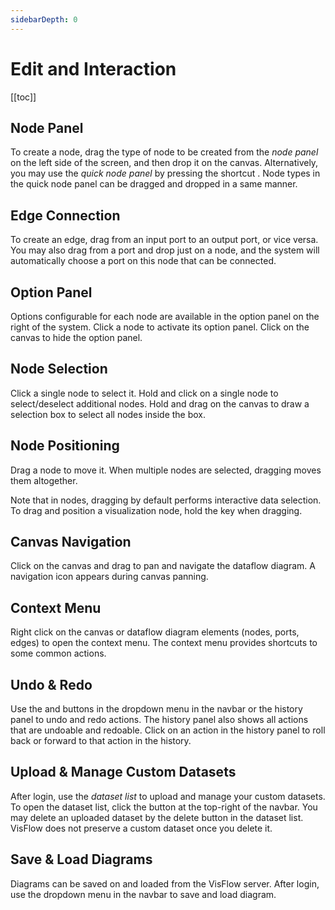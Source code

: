```yaml
---
sidebarDepth: 0
---
```


# Edit and Interaction

[[toc]]

## Node Panel
To create a node, drag the type of node to be created from the _node panel_ on the left side of the screen, and then drop it on the canvas.
Alternatively, you may use the _quick node panel_ by pressing the shortcut <shortcut-key :keys="['A']"/>.
Node types in the quick node panel can be dragged and dropped in a same manner.

## Edge Connection
To create an edge, drag from an input port to an output port, or vice versa.
You may also drag from a port and drop just on a node, and the system will automatically choose a port on this node that can be connected.

## Option Panel
Options configurable for each node are available in the option panel on the right of the system.
Click a node to activate its option panel.
Click on the canvas to hide the option panel.

## Node Selection
Click a single node to select it.
Hold <shortcut-key :keys="['shift']" :hold="['shift']"/> and click on a single node to select/deselect additional nodes.
Hold <shortcut-key :keys="['shift']" :hold="['shift']"/> and drag on the canvas to draw a selection box to select all nodes inside the box.

## Node Positioning
Drag a node to move it.
When multiple nodes are selected, dragging moves them altogether.

Note that in <page-link link="/node/visualization/" text="visualization"/> nodes, dragging by default performs interactive data selection.
To drag and position a visualization node, hold the <shortcut-key :keys="['alt']" :hold="['alt']"/> key when dragging.

## Canvas Navigation
Click on the canvas and drag to pan and navigate the dataflow diagram.
A navigation icon <ui-button icon-classes="fas fa-arrows-alt" text=""/> appears during canvas panning.

## Context Menu
Right click on the canvas or dataflow diagram elements (nodes, ports, edges) to open the context menu.
The context menu provides shortcuts to some common actions.

## Undo & Redo
Use the <ui-button icon-classes="fas fa-undo-alt" text="Undo"/> and <ui-button icon-classes="fas fa-redo-alt" text="Redo"/> buttons in the <ui-button text="Edit" dropdown/> dropdown menu in the navbar or the history panel to undo and redo actions.
The history panel also shows all actions that are undoable and redoable.
Click on an action in the history panel to roll back or forward to that action in the history.

## Upload & Manage Custom Datasets
After login, use the _dataset list_ to upload and manage your custom datasets.
To open the dataset list, click the <ui-button icon-classes="fas fa-database" text=""/> button at the top-right of the navbar.
You may delete an uploaded dataset by the <ui-button icon-classes="fas fa-trash" text=""/> delete button in the dataset list.
VisFlow does not preserve a custom dataset once you delete it.

## Save & Load Diagrams
Diagrams can be saved on and loaded from the VisFlow server.
After login, use the <ui-button text="Diagram" dropdown/> dropdown menu in the navbar to save and load diagram.
